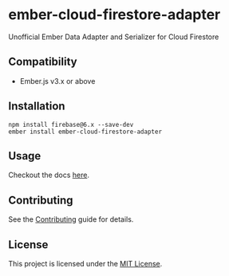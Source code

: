 ember-cloud-firestore-adapter
==============================================================================

Unofficial Ember Data Adapter and Serializer for Cloud Firestore


Compatibility
------------------------------------------------------------------------------

* Ember.js v3.x or above


Installation
------------------------------------------------------------------------------

```
npm install firebase@6.x --save-dev
ember install ember-cloud-firestore-adapter
```

Usage
------------------------------------------------------------------------------

Checkout the docs [here](https://mikkopaderes.github.io/ember-cloud-firestore-adapter).

Contributing
------------------------------------------------------------------------------

See the [Contributing](CONTRIBUTING.md) guide for details.


License
------------------------------------------------------------------------------

This project is licensed under the [MIT License](LICENSE.md).
